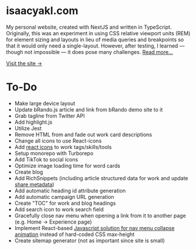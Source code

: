 # isaacyakl.com

My personal website, created with NextJS and written in TypeScript. Originally, this was an experiment in using CSS relative viewport units (REM) for element sizing and layouts in lieu of media queries and breakpoints so that it would only need a single-layout. However, after testing, I learned — though not impossible — it does pose many challenges. [Read more...](https://www.isaacyakl.com/work/isaacyakl-com)

[Visit the site &rarr;](https://www.isaacyakl.com)

# To-Do

-  Make large device layout
-  Update bRando.js article and link from bRando demo site to it
-  Grab tagline from Twitter API
-  Add highlight.js
-  Utilize Jest
-  Remove HTML from and fade out work card descriptions
-  Change all icons to use React-icons
-  Add [react icons](https://react-icons.github.io/react-icons) to work tags/skills/tools
-  Setup monorepo with Turborepo
-  Add TikTok to social icons
-  Optimize image loading time for word cards
-  Create blog
-  Add RichSnippets (including article structured data for work and update [share metadata](https://ogp.me/#no_vertical))
-  Add automatic heading id attribute generation
-  Add automatic campaign URL generation
-  Create "TOC" for work and blog headings
-  Add search icon to work search field
-  Gracefully close nav menu when opening a link from it to another page (e.g. Home -> Experience page)
-  Implement React-based [Javascript solution for nav menu collapse animation](https://css-tricks.com/using-css-transitions-auto-dimensions/#technique-3-javascript) instead of hard-coded CSS max-height
-  Create sitemap generator (not as important since site is small)
